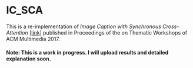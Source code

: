 # IC_SCA

This is a re-implementation of _Image Caption with Synchronous Cross-Attention_ [[link]](https://dl.acm.org/doi/abs/10.1145/3126686.3126714) published in Proceedings of the on Thematic Workshops of ACM Multimedia 2017.

#### Note: This is a work in progress. I will upload results and detailed explanation soon.

